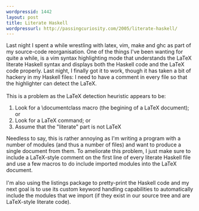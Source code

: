 ```yaml
--- 
wordpressid: 1442
layout: post
title: Literate Haskell
wordpressurl: http://passingcuriosity.com/2005/literate-haskell/
---
```

Last night I spent a while wrestling with latex, vim, make and ghc as part of my source-code reorganisation. One of the things I've been wanting for quite a while, is a vim syntax highlighting mode that understands the LaTeX literate Haskell syntax and displays both the Haskell code and the LaTeX code properly. Last night, I finally got it to work, though it has taken a bit of hackery in my Haskell files: I need to have a comment in every file so that the highlighter can detect the LaTeX.<br /><br />This is a problem as the LaTeX detection heuristic appears to be:<ol><li>Look for a \documentclass macro (the begining of a LaTeX document); or </li><li>Look for a LaTeX command; or</li><li>Assume that the "literate" part is not LaTeX</li></ol> Needless to say, this is rather annoying as I'm writing a program with a number of modules (and thus a number of files) and want to produce a single document from them. To ameliorate this problem, I just make sure to include a LaTeX-style comment on the first line of every literate Haskell file and use a few macros to do include imported modules into the LaTeX document.<br /><br />I'm also using the listings package to pretty-print the Haskell code and my next goal is to use its custom keyword handling capabilities to <emph>automatically</emph> include the modules that we import (if they exist in our source tree and are LaTeX-style literate code).
